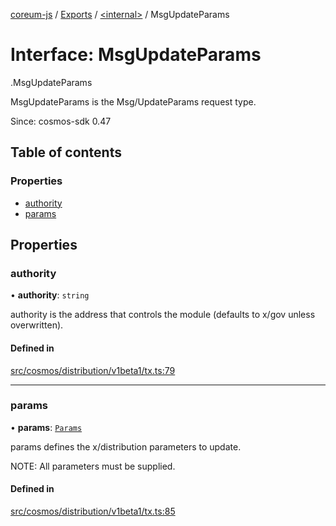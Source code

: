 [coreum-js](../README.md) / [Exports](../modules.md) / [<internal\>](../modules/internal_.md) / MsgUpdateParams

# Interface: MsgUpdateParams

[<internal>](../modules/internal_.md).MsgUpdateParams

MsgUpdateParams is the Msg/UpdateParams request type.

Since: cosmos-sdk 0.47

## Table of contents

### Properties

- [authority](internal_.MsgUpdateParams-2.md#authority)
- [params](internal_.MsgUpdateParams-2.md#params)

## Properties

### authority

• **authority**: `string`

authority is the address that controls the module (defaults to x/gov unless overwritten).

#### Defined in

[src/cosmos/distribution/v1beta1/tx.ts:79](https://github.com/PyramydLabs/coreum-js/blob/cea84df/src/cosmos/distribution/v1beta1/tx.ts#L79)

___

### params

• **params**: [`Params`](../modules/internal_.md#params)

params defines the x/distribution parameters to update.

NOTE: All parameters must be supplied.

#### Defined in

[src/cosmos/distribution/v1beta1/tx.ts:85](https://github.com/PyramydLabs/coreum-js/blob/cea84df/src/cosmos/distribution/v1beta1/tx.ts#L85)
